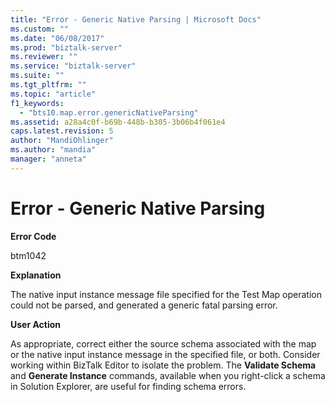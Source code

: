 ```yaml
---
title: "Error - Generic Native Parsing | Microsoft Docs"
ms.custom: ""
ms.date: "06/08/2017"
ms.prod: "biztalk-server"
ms.reviewer: ""
ms.service: "biztalk-server"
ms.suite: ""
ms.tgt_pltfrm: ""
ms.topic: "article"
f1_keywords: 
  - "bts10.map.error.genericNativeParsing"
ms.assetid: a28a4c0f-b69b-448b-b305-3b06b4f061e4
caps.latest.revision: 5
author: "MandiOhlinger"
ms.author: "mandia"
manager: "anneta"
---
```

# Error - Generic Native Parsing
**Error Code**  
  
 btm1042  
  
 **Explanation**  
  
 The native input instance message file specified for the Test Map operation could not be parsed, and generated a generic fatal parsing error.  
  
 **User Action**  
  
 As appropriate, correct either the source schema associated with the map or the native input instance message in the specified file, or both. Consider working within BizTalk Editor to isolate the problem. The **Validate Schema** and **Generate Instance** commands, available when you right-click a schema in Solution Explorer, are useful for finding schema errors.
